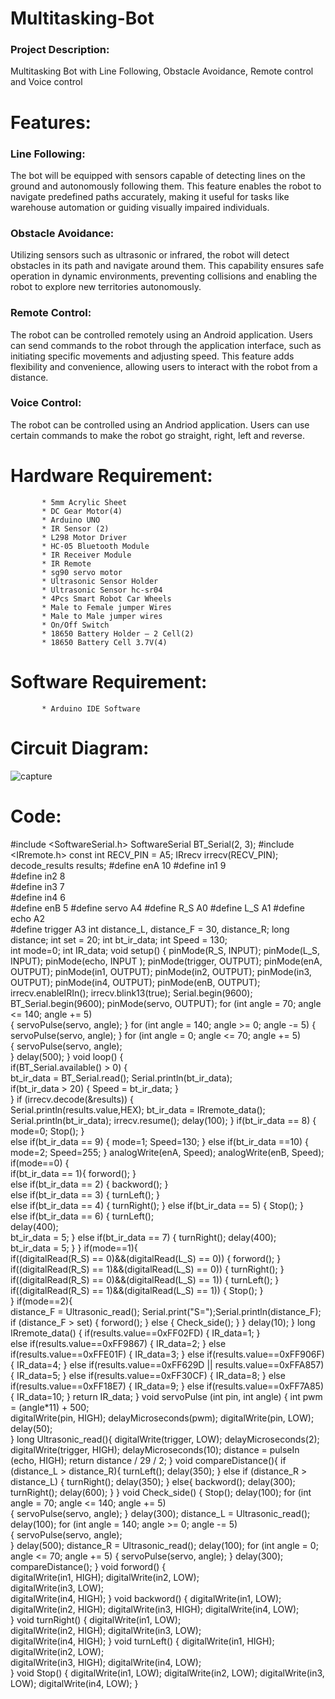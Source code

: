 # Multitasking-Bot

<h3>Project Description:</h3> Multitasking Bot with Line Following, Obstacle Avoidance, Remote control and Voice control

<h1>Features:</h1>

<h3>Line Following:</h3>
                  The bot will be equipped with sensors capable of detecting lines on the ground and autonomously following them. This feature enables the robot to navigate predefined paths accurately, making it useful for tasks like warehouse automation or guiding visually impaired individuals.

<h3>Obstacle Avoidance:</h3>
                  Utilizing sensors such as ultrasonic or infrared, the robot will detect obstacles in its path and navigate around them. This capability ensures safe operation in dynamic environments, preventing collisions and enabling the robot to explore new territories autonomously.

<h3>Remote Control:</h3>
                  The robot can be controlled remotely using an Android application. Users can send commands to the robot through the application interface, such as initiating specific movements and adjusting speed. This feature adds flexibility and convenience, allowing users to interact with the robot from a distance.

<h3>Voice Control:</h3>
                  The robot can be controlled using an Andriod application. Users can use certain commands to make the robot go straight, right, left and reverse.


# Hardware Requirement: #
           * 5mm Acrylic Sheet 
           * DC Gear Motor(4)
           * Arduino UNO
           * IR Sensor (2)
           * L298 Motor Driver 
           * HC-05 Bluetooth Module 
           * IR Receiver Module
           * IR Remote 
           * sg90 servo motor
           * Ultrasonic Sensor Holder 
           * Ultrasonic Sensor hc-sr04 
           * 4Pcs Smart Robot Car Wheels 
           * Male to Female jumper Wires
           * Male to Male jumper wires
           * On/Off Switch
           * 18650 Battery Holder – 2 Cell(2)
           * 18650 Battery Cell 3.7V(4)

# Software Requirement: #
           * Arduino IDE Software

<h1>Circuit Diagram:</h1>


![capture](https://github.com/user-attachments/assets/c8c2cd8b-de20-4d96-b383-4cbdb782ac4c)

<h1>Code:</h1>

#include <SoftwareSerial.h>
SoftwareSerial BT_Serial(2, 3); 
#include <IRremote.h>
const int RECV_PIN = A5;
IRrecv irrecv(RECV_PIN);
decode_results results;
#define enA 10 
#define in1 9  
#define in2 8  
#define in3 7  
#define in4 6  
#define enB 5 
#define servo A4
#define R_S A0 
#define L_S A1 
#define echo A2    
#define trigger A3 
int distance_L, distance_F = 30, distance_R;
long distance;
int set = 20;
int bt_ir_data; 
int Speed = 130;  
int mode=0;
int IR_data;
void setup()
{ 
     pinMode(R_S, INPUT); 
     pinMode(L_S, INPUT); 
     pinMode(echo, INPUT );
     pinMode(trigger, OUTPUT); 
     pinMode(enA, OUTPUT); 
     pinMode(in1, OUTPUT); 
     pinMode(in2, OUTPUT); 
     pinMode(in3, OUTPUT); 
     pinMode(in4, OUTPUT); 
     pinMode(enB, OUTPUT); 
     irrecv.enableIRIn(); 
     irrecv.blink13(true);
     Serial.begin(9600); 
     BT_Serial.begin(9600); 
     pinMode(servo, OUTPUT);
     for (int angle = 70; angle <= 140; angle += 5)  
     {
          servoPulse(servo, angle); 
     }
     for (int angle = 140; angle >= 0; angle -= 5)
     {
          servoPulse(servo, angle); 
     }
     for (int angle = 0; angle <= 70; angle += 5)  
     {
          servoPulse(servo, angle);  
     }
     delay(500);
}
void loop()
{  
     if(BT_Serial.available() > 0)
     {  
          bt_ir_data = BT_Serial.read(); 
          Serial.println(bt_ir_data);     
          if(bt_ir_data > 20)
              {
                     Speed = bt_ir_data;
              }      
     }
     if (irrecv.decode(&results))
     {  
          Serial.println(results.value,HEX);
          bt_ir_data = IRremote_data();
          Serial.println(bt_ir_data); 
          irrecv.resume(); 
          delay(100);
     }
     if(bt_ir_data == 8)
     {
          mode=0; Stop();
     }    
     else if(bt_ir_data == 9)
     {
          mode=1; Speed=130;
     } 
     else if(bt_ir_data ==10)
     {
          mode=2; Speed=255;
     } 
     analogWrite(enA, Speed); 
     analogWrite(enB, Speed); 
     if(mode==0)
     {     
         if(bt_ir_data == 1){
         forword(); 
     }  
     else if(bt_ir_data == 2)
    {
        backword();
    }  
    else if(bt_ir_data == 3)
   {
        turnLeft();
   }  
    else if(bt_ir_data == 4)
    {
        turnRight();
    } 
    else if(bt_ir_data == 5)
   {
       Stop(); 
   }     
   else if(bt_ir_data == 6)
  {
       turnLeft();  
       delay(400);  
       bt_ir_data = 5;
   }
   else if(bt_ir_data == 7)
   {
       turnRight(); 
       delay(400);  
       bt_ir_data = 5;
    }
 }
if(mode==1){    
if((digitalRead(R_S) == 0)&&(digitalRead(L_S) == 0))
{
forword();
}  
if((digitalRead(R_S) == 1)&&(digitalRead(L_S) == 0))
{
turnRight();
}
if((digitalRead(R_S) == 0)&&(digitalRead(L_S) == 1))
{
turnLeft();
} 
if((digitalRead(R_S) == 1)&&(digitalRead(L_S) == 1))
{
Stop();
}     
} 
if(mode==2){    
distance_F = Ultrasonic_read();
 Serial.print("S=");Serial.println(distance_F);
  if (distance_F > set)
{
forword();
}
  else
{
Check_side();
}
}
delay(10);
}
long IRremote_data()
{
if(results.value==0xFF02FD)
{
IR_data=1;
}  
else if(results.value==0xFF9867)
{
IR_data=2;
} 
else if(results.value==0xFFE01F)
{
IR_data=3;
} 
else if(results.value==0xFF906F)
{
IR_data=4;
} 
else if(results.value==0xFF629D || results.value==0xFFA857)
{
IR_data=5;
} 
else if(results.value==0xFF30CF)
{
IR_data=8;
} 
else if(results.value==0xFF18E7)
{
IR_data=9;
} 
else if(results.value==0xFF7A85)
{
IR_data=10;
} 
return IR_data;
}
void servoPulse (int pin, int angle)
{
int pwm = (angle*11) + 500;      
 digitalWrite(pin, HIGH);
 delayMicroseconds(pwm);
 digitalWrite(pin, LOW);
 delay(50);                  
}
long Ultrasonic_read(){
  digitalWrite(trigger, LOW);
  delayMicroseconds(2);
  digitalWrite(trigger, HIGH);
  delayMicroseconds(10);
  distance = pulseIn (echo, HIGH);
  return distance / 29 / 2;
}
void compareDistance(){
       if (distance_L > distance_R){
  turnLeft();
  delay(350);
  }
  else if (distance_R > distance_L)
{
  turnRight();
  delay(350);
  }
  else{
  backword();
  delay(300);
  turnRight();
  delay(600);
  }
}
void Check_side()
{
    Stop();
    delay(100);
 for (int angle = 70; angle <= 140; angle += 5)  
{
   servoPulse(servo, angle); 
 }
    delay(300);
    distance_L = Ultrasonic_read();
    delay(100);
  for (int angle = 140; angle >= 0; angle -= 5)  
{
   servoPulse(servo, angle);  
}
    delay(500);
    distance_R = Ultrasonic_read();
    delay(100);
 for (int angle = 0; angle <= 70; angle += 5) 
{
   servoPulse(servo, angle);  }
    delay(300);
    compareDistance();
}
void forword()
{  
digitalWrite(in1, HIGH); 
digitalWrite(in2, LOW);  
digitalWrite(in3, LOW);  
digitalWrite(in4, HIGH); 
}
void backword()
{ 
digitalWrite(in1, LOW);  
digitalWrite(in2, HIGH); 
digitalWrite(in3, HIGH); 
digitalWrite(in4, LOW);  
}
void turnRight()
{ 
digitalWrite(in1, LOW);  
digitalWrite(in2, HIGH); 
digitalWrite(in3, LOW);  
digitalWrite(in4, HIGH); 
}
void turnLeft()
{ 
digitalWrite(in1, HIGH); 
digitalWrite(in2, LOW);  
digitalWrite(in3, HIGH); 
digitalWrite(in4, LOW);  
}
void Stop()
{ 
digitalWrite(in1, LOW); 
digitalWrite(in2, LOW); 
digitalWrite(in3, LOW); 
digitalWrite(in4, LOW); 
}


